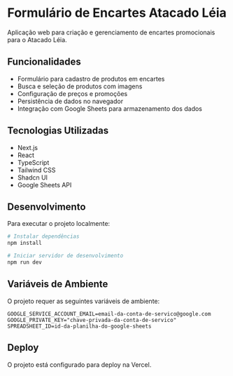 # Formulário de Encartes Atacado Léia

Aplicação web para criação e gerenciamento de encartes promocionais para o Atacado Léia.

## Funcionalidades

- Formulário para cadastro de produtos em encartes
- Busca e seleção de produtos com imagens
- Configuração de preços e promoções
- Persistência de dados no navegador
- Integração com Google Sheets para armazenamento dos dados

## Tecnologias Utilizadas

- Next.js
- React
- TypeScript
- Tailwind CSS
- Shadcn UI
- Google Sheets API

## Desenvolvimento

Para executar o projeto localmente:

```bash
# Instalar dependências
npm install

# Iniciar servidor de desenvolvimento
npm run dev
```

## Variáveis de Ambiente

O projeto requer as seguintes variáveis de ambiente:

```
GOOGLE_SERVICE_ACCOUNT_EMAIL=email-da-conta-de-servico@google.com
GOOGLE_PRIVATE_KEY="chave-privada-da-conta-de-servico"
SPREADSHEET_ID=id-da-planilha-do-google-sheets
```

## Deploy

O projeto está configurado para deploy na Vercel.
